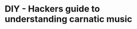 DIY - Hackers guide to understanding carnatic music
=====================================================